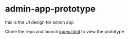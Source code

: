 # admin-app-prototype
this is the UI design for admin app

Clone the repo and launch [index.html](index.html) to view the prototype
